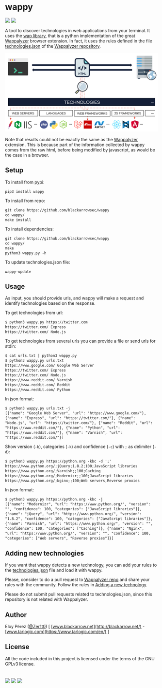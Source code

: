 # wappy

[![](https://img.shields.io/badge/Category-Recon-E5A505?style=flat-square)]() [![](https://img.shields.io/badge/Language-Python-E5A505?style=flat-square)]()


A tool to discover technologies in web applications from your terminal. It uses the
[wap library](https://github.com/blackarrowsec/wap), that is a python implementation of the great 
[Wappalyzer](https://www.wappalyzer.com) browser extension. In fact, it uses 
the rules defined in the file 
[technologies.json](https://github.com/AliasIO/wappalyzer/blob/master/src/technologies.json) 
of the [Wappalyzer repository](https://github.com/AliasIO/wappalyzer).

<p align="center">
  <img src="wappy.png" width="720" >
</p>


Note that results could not be exactly the same as the [Wappalyzer](https://www.wappalyzer.com) extension. This is because part of the information collected by wappy comes from the raw html, before being modified by javascript, as would be the case in a browser.

## Setup

To install from pypi:
```shell
pip3 install wappy
```

To install from repo:
```shell
git clone https://github.com/blackarrowsec/wappy
cd wappy/
make install
```

To install dependencies:
```shell
git clone https://github.com/blackarrowsec/wappy
cd wappy/
make
python3 wappy.py -h
```

To update technologies.json file:
```shell
wappy-update
```


## Usage

As input, you should provide urls, and wappy will make a request and identify 
technologies based on the response.


To get technologies from url:
```shell
$ python3 wappy.py https://twitter.com
https://twitter.com/ Express
https://twitter.com/ Node.js
```

To get technologies from several urls you can provide a file or send 
urls for stdin:
```shell
$ cat urls.txt | python3 wappy.py
$ python3 wappy.py urls.txt
https://www.google.com/ Google Web Server
https://twitter.com/ Express
https://twitter.com/ Node.js
https://www.reddit.com/ Varnish
https://www.reddit.com/ Reddit
https://www.reddit.com/ Python
```

In json format:
```shell
$ python3 wappy.py urls.txt -j
[{"name": "Google Web Server", "url": "https://www.google.com/"}, {"name": "Express", "url": "https://twitter.com/"}, {"name": "Node.js", "url": "https://twitter.com/"}, {"name": "Reddit", "url": "https://www.reddit.com/"}, {"name": "Python", "url": "https://www.reddit.com/"}, {"name": "Varnish", "url": "https://www.reddit.com/"}]
```

Show version (`-b`), categories (`-k`) and confidence (`-c`) with `;` 
as delimiter (`-d`):
```shell
$ python3 wappy.py https://python.org -kbc -d ';'
https://www.python.org/;jQuery;1.8.2;100;JavaScript libraries
https://www.python.org/;Varnish;;100;Caching
https://www.python.org/;Modernizr;;100;JavaScript libraries
https://www.python.org/;Nginx;;100;Web servers,Reverse proxies
```

In json format:
```shell
$ python3 wappy.py https://python.org -kbc -j
[{"name": "Modernizr", "url": "https://www.python.org/", "version": "", "confidence": 100, "categories": ["JavaScript libraries"]}, {"name": "jQuery", "url": "https://www.python.org/", "version": "1.8.2", "confidence": 100, "categories": ["JavaScript libraries"]}, {"name": "Varnish", "url": "https://www.python.org/", "version": "", "confidence": 100, "categories": ["Caching"]}, {"name": "Nginx", "url": "https://www.python.org/", "version": "", "confidence": 100, "categories": ["Web servers", "Reverse proxies"]}]
```


## Adding new technologies

If you want that wappy detects a new technology, you can add your rules to the 
[technologies.json](https://github.com/AliasIO/wappalyzer/blob/master/src/technologies.json) 
file and load it with wappy. 

Please, consider to do a pull request to 
[Wappalyzer repo](https://github.com/AliasIO/wappalyzer)
and share your rules with the community. Follow the rules in 
[Adding a new technology](https://www.wappalyzer.com/docs/dev/contributing#adding-a-new-technology).

Please do not submit pull requests related to technologies.json, since this repository is 
not related with Wappalyzer.


## Author
Eloy Pérez ([@Zer1t0](https://github.com/Zer1t0)) [ [www.blackarrow.net](http://blackarrow.net/) - [www.tarlogic.com](https://www.tarlogic.com/en/) ]


## License
All the code included in this project is licensed under the terms of the GNU GPLv3 license.

#

[![](https://img.shields.io/badge/www-blackarrow.net-E5A505?style=flat-square)](https://www.blackarrow.net) [![](https://img.shields.io/badge/twitter-@BlackArrowSec-00aced?style=flat-square&logo=twitter&logoColor=white)](https://twitter.com/BlackArrowSec) [![](https://img.shields.io/badge/linkedin-@BlackArrowSec-0084b4?style=flat-square&logo=linkedin&logoColor=white)](https://www.linkedin.com/company/blackarrowsec/)

